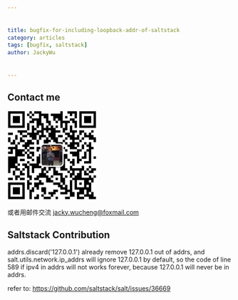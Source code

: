 ```yaml
---


title: bugfix-for-including-loopback-addr-of-saltstack
category: articles
tags: [bugfix, saltstack]
author: JackyWu


---
```


## Contact me

![](/assets/images/weixin-pic-jackywu.jpg)

或者用邮件交流 <a href="mailto:jacky.wucheng@foxmail.com">jacky.wucheng@foxmail.com</a>

## Saltstack Contribution

addrs.discard('127.0.0.1') already remove 127.0.0.1 out of addrs, and salt.utils.network.ip_addrs will ignore 127.0.0.1 by default, so the code of line 589 if ipv4 in addrs will not works forever, because 127.0.0.1 will never be in addrs.

refer to: <https://github.com/saltstack/salt/issues/36669>
